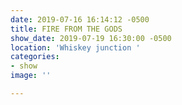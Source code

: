 ```yaml
---
date: 2019-07-16 16:14:12 -0500
title: FIRE FROM THE GODS
show_date: 2019-07-19 16:30:00 -0500
location: 'Whiskey junction '
categories:
- show
image: ''

---
```

